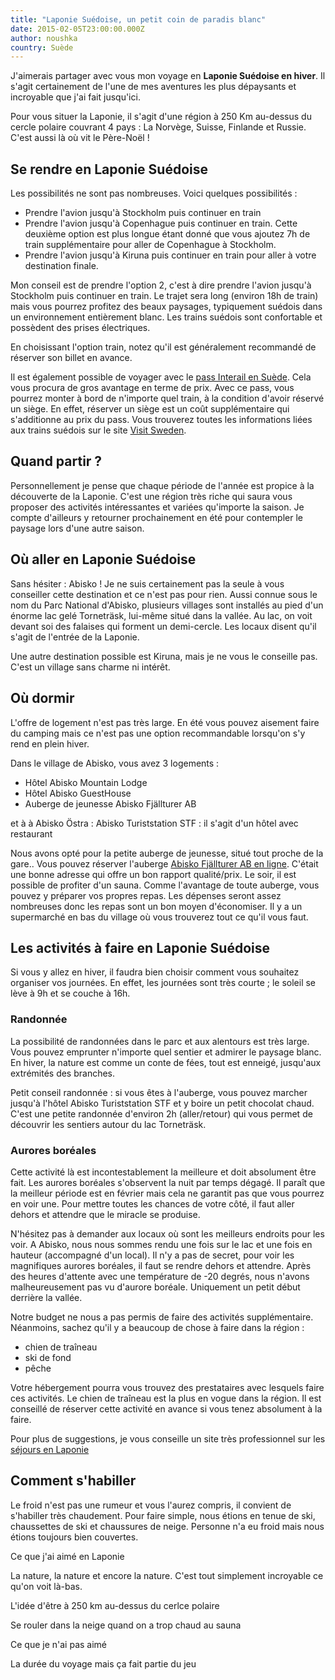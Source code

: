 ```yaml
---
title: "Laponie Suédoise, un petit coin de paradis blanc"
date: 2015-02-05T23:00:00.000Z
author: noushka
country: Suède
---
```


J'aimerais partager avec vous mon voyage en **Laponie Suédoise en hiver**. Il s'agit certainement de l'une de mes aventures les plus dépaysants et incroyable que j'ai fait jusqu'ici.

Pour vous situer la Laponie, il s'agit d'une région à 250 Km au-dessus du cercle polaire couvrant 4 pays : La Norvège, Suisse, Finlande et Russie. C'est aussi là où vit le Père-Noël !

## Se rendre en Laponie Suédoise

Les possibilités ne sont pas nombreuses. Voici quelques possibilités :

-   Prendre l'avion jusqu'à Stockholm puis continuer en train
-   Prendre l'avion jusqu'à Copenhague puis continuer en train. Cette deuxième option est plus longue étant donné que vous ajoutez 7h de train supplémentaire pour aller de Copenhague à Stockholm.
-   Prendre l'avion jusqu'à Kiruna puis continuer en train pour aller à votre destination finale.

Mon conseil est de prendre l'option 2, c'est à dire prendre l'avion jusqu'à Stockholm puis continuer en train. Le trajet sera long (environ 18h de train) mais vous pourrez profitez des beaux paysages, typiquement suédois dans un environnement entièrement blanc. Les trains suédois sont confortable et possèdent des prises électriques.

En choisissant l'option train, notez qu'il est généralement recommandé de réserver son billet en avance.

Il est également possible de voyager avec le [pass Interail en Suède](https://www.interrail.eu/fr/pass-interrail/one-country-pass). Cela vous procura de gros avantage en terme de prix. Avec ce pass, vous pourrez monter à bord de n'importe quel train, à la condition d'avoir réservé un siège. En effet, réserver un siège est un coût supplémentaire qui s'additionne au prix du pass. Vous trouverez toutes les informations liées aux trains suédois sur le site [Visit Sweden](https://visitsweden.fr/se-deplacer-en-suede/).

## Quand partir ?

Personnellement je pense que chaque période de l'année est propice à la découverte de la Laponie. C'est une région très riche qui saura vous proposer des activités intéressantes et variées qu'importe la saison. Je compte d'ailleurs y retourner prochainement en été pour contempler le paysage lors d'une autre saison.

## Où aller en Laponie Suédoise

Sans hésiter : Abisko ! Je ne suis certainement pas la seule à vous conseiller cette destination et ce n'est pas pour rien. Aussi connue sous le nom du Parc National d'Abisko, plusieurs villages sont installés au pied d'un énorme lac gelé Torneträsk, lui-même situé dans la vallée. Au lac, on voit devant soi des falaises qui forment un demi-cercle. Les locaux disent qu'il s'agit de l'entrée de la Laponie.

Une autre destination possible est Kiruna, mais je ne vous le conseille pas. C'est un village sans charme ni intérêt.

## Où dormir

L'offre de logement n'est pas très large. En été vous pouvez aisement faire du camping mais ce n'est pas une option recommandable lorsqu'on s'y rend en plein hiver.

Dans le village de Abisko, vous avez 3 logements :

-   Hôtel Abisko Mountain Lodge
-   Hôtel Abisko GuestHouse
-   Auberge de jeunesse Abisko Fjällturer AB

et à à Abisko Östra : Abisko Turiststation STF : il s'agit d'un hôtel avec restaurant

Nous avons opté pour la petite auberge de jeunesse, situé tout proche de la gare.. Vous pouvez réserver l'auberge [Abisko Fjällturer AB en ligne](http://www.abisko.net/accomodation/). C'était une bonne adresse qui offre un bon rapport qualité/prix. Le soir, il est possible de profiter d'un sauna. Comme l'avantage de toute auberge, vous pouvez y préparer vos propres repas. Les dépenses seront assez nombreuses donc les repas sont un bon moyen d'économiser. Il y a un supermarché en bas du village où vous trouverez tout ce qu'il vous faut.

## Les activités à faire en Laponie Suédoise

Si vous y allez en hiver, il faudra bien choisir comment vous souhaitez organiser vos journées. En effet, les journées sont très courte ; le soleil se lève à 9h et se couche à 16h.

### Randonnée

La possibilité de randonnées dans le parc et aux alentours est très large. Vous pouvez emprunter n'importe quel sentier et admirer le paysage blanc. En hiver, la nature est comme un conte de fées, tout est enneigé, jusqu'aux extrémités des branches.

Petit conseil randonnée : si vous êtes à l'auberge, vous pouvez marcher jusqu'à l'hôtel Abisko Turiststation STF et y boire un petit chocolat chaud. C'est une petite randonnée d'environ 2h (aller/retour) qui vous permet de découvrir les sentiers autour du lac Torneträsk.

### Aurores boréales

Cette activité là est incontestablement la meilleure et doit absolument être fait. Les aurores boréales s'observent la nuit par temps dégagé. Il paraît que la meilleur période est en février mais cela ne garantit pas que vous pourrez en voir une. Pour mettre toutes les chances de votre côté, il faut aller dehors et attendre que le miracle se produise.

N'hésitez pas à demander aux locaux où sont les meilleurs endroits pour les voir. A Abisko, nous nous sommes rendu une fois sur le lac et une fois en hauteur (accompagné d'un local). Il n'y a pas de secret, pour voir les magnifiques aurores boréales, il faut se rendre dehors et attendre. Après des heures d'attente avec une température de -20 degrés, nous n'avons malheureusement pas vu d'aurore boréale. Uniquement un petit début derrière la vallée.

Notre budget ne nous a pas permis de faire des activités supplémentaire. Néanmoins, sachez qu'il y a beaucoup de chose à faire dans la région :

-   chien de traîneau
-   ski de fond
-   pêche

Votre hébergement pourra vous trouvez des prestataires avec lesquels faire ces activités. Le chien de traîneau est la plus en vogue dans la région. Il est conseillé de réserver cette activité en avance si vous tenez absolument à la faire.

Pour plus de suggestions, je vous conseille un site très professionnel sur les [séjours en Laponie](http://destinationlaponie.fr/)

## Comment s'habiller

Le froid n'est pas une rumeur et vous l'aurez compris, il convient de s'habiller très chaudement. Pour faire simple, nous étions en tenue de ski, chaussettes de ski et chaussures de neige. Personne n'a eu froid mais nous étions toujours bien couvertes.

Ce que j'ai aimé en Laponie

La nature, la nature et encore la nature. C'est tout simplement incroyable ce qu'on voit là-bas.

L'idée d'être à 250 km au-dessus du cerlce polaire

Se rouler dans la neige quand on a trop chaud au sauna

Ce que je n'ai pas aimé

La durée du voyage mais ça fait partie du jeu
